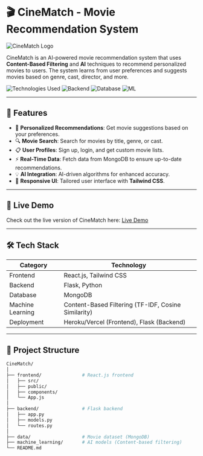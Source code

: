 # 🎬 CineMatch - Movie Recommendation System

![CineMatch Logo](https://cdn.sanity.io/images/qyzm5ged/production/6e9ba02908d8f9589ec90db79eeff45288d8f954-1762x985.gif/providing-real-time-search-suggestions.gif) <!-- Add your project logo here -->

CineMatch is an AI-powered movie recommendation system that uses **Content-Based Filtering** and **AI** techniques to recommend personalized movies to users. The system learns from user preferences and suggests movies based on genre, cast, director, and more.

![Technologies Used](https://img.shields.io/badge/Frontend-React.js-blue)
![Backend](https://img.shields.io/badge/Backend-Flask-orange)
![Database](https://img.shields.io/badge/Database-MongoDB-green)
![ML](https://img.shields.io/badge/MachineLearning-ContentBased-blueviolet)

---

## 🌟 Features

- 🎥 **Personalized Recommendations**: Get movie suggestions based on your preferences.
- 🔍 **Movie Search**: Search for movies by title, genre, or cast.
- 📋 **User Profiles**: Sign up, login, and get custom movie lists.
- ⚡ **Real-Time Data**: Fetch data from MongoDB to ensure up-to-date recommendations.
- 💡 **AI Integration**: AI-driven algorithms for enhanced accuracy.
- 🎨 **Responsive UI**: Tailored user interface with **Tailwind CSS**.

---

## 🚀 Live Demo

Check out the live version of CineMatch here: [Live Demo](https://your-demo-link.com)

---

## 🛠️ Tech Stack

| **Category**    | **Technology**                       |
|-----------------|--------------------------------------|
| Frontend        | React.js, Tailwind CSS               |
| Backend         | Flask, Python                        |
| Database        | MongoDB                              |
| Machine Learning| Content-Based Filtering (TF-IDF, Cosine Similarity) |
| Deployment      | Heroku/Vercel (Frontend), Flask (Backend) |

---

## 📂 Project Structure

```bash
CineMatch/
│
├── frontend/               # React.js frontend
│   ├── src/
│   ├── public/
│   ├── components/
│   └── App.js
│
├── backend/                # Flask backend
│   ├── app.py
│   ├── models.py
│   └── routes.py
│
├── data/                   # Movie dataset (MongoDB)
├── machine_learning/       # AI models (Content-based filtering)
└── README.md
